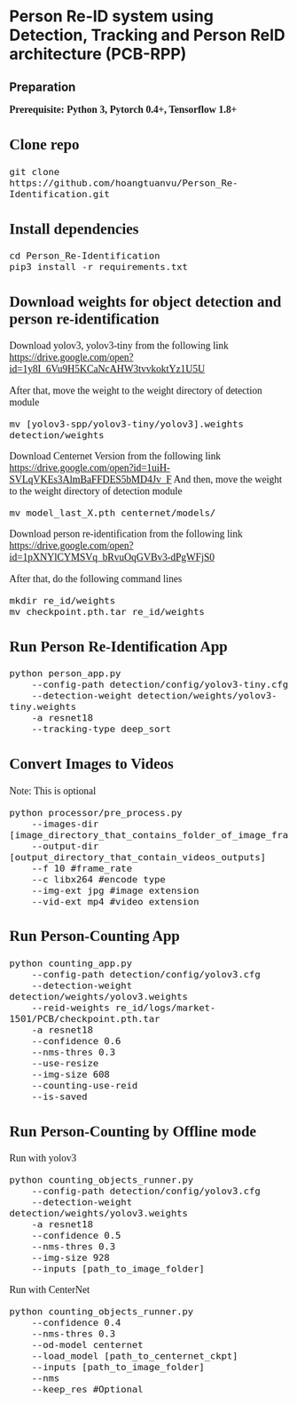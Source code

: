 # Person Re-ID system using Detection, Tracking and Person ReID architecture (PCB-RPP)
 

## Preparation
<font face="Times New Roman" size=4>

**Prerequisite: Python 3, Pytorch 0.4+, Tensorflow 1.8+**

## Clone repo
```
git clone https://github.com/hoangtuanvu/Person_Re-Identification.git
```

## Install dependencies
```
cd Person_Re-Identification
pip3 install -r requirements.txt
```

## Download weights for object detection and person re-identification
Download yolov3, yolov3-tiny from the following link
https://drive.google.com/open?id=1y8I_6Vu9H5KCaNcAHW3tvvkoktYz1U5U

After that, move the weight to the weight directory of detection module
```
mv [yolov3-spp/yolov3-tiny/yolov3].weights detection/weights
```

Download Centernet Version from the following link
https://drive.google.com/open?id=1uiH-SVLqVKEs3AlmBaFFDES5bMD4Jv_F
And then, move the weight to the weight directory of detection module
```
mv model_last_X.pth centernet/models/
```

Download person re-identification from the following link
https://drive.google.com/open?id=1pXNYlCYMSVq_bRvuOqGVBv3-dPgWFjS0

After that, do the following command lines
```
mkdir re_id/weights
mv checkpoint.pth.tar re_id/weights
```

## Run Person Re-Identification App
```
python person_app.py 
    --config-path detection/config/yolov3-tiny.cfg 
    --detection-weight detection/weights/yolov3-tiny.weights 
    -a resnet18
    --tracking-type deep_sort
```

## Convert Images to Videos
Note: This is optional
```
python processor/pre_process.py 
    --images-dir [image_directory_that_contains_folder_of_image_frames]
    --output-dir [output_directory_that_contain_videos_outputs]
    --f 10 #frame_rate
    --c libx264 #encode type
    --img-ext jpg #image extension
    --vid-ext mp4 #video extension
```

## Run Person-Counting App
```
python counting_app.py 
    --config-path detection/config/yolov3.cfg 
    --detection-weight detection/weights/yolov3.weights
    --reid-weights re_id/logs/market-1501/PCB/checkpoint.pth.tar  
    -a resnet18
    --confidence 0.6 
    --nms-thres 0.3 
    --use-resize 
    --img-size 608  
    --counting-use-reid 
    --is-saved
```

## Run Person-Counting by Offline mode
Run with yolov3
```
python counting_objects_runner.py 
    --config-path detection/config/yolov3.cfg 
    --detection-weight detection/weights/yolov3.weights
    -a resnet18
    --confidence 0.5 
    --nms-thres 0.3 
    --img-size 928  
    --inputs [path_to_image_folder]
```

Run with CenterNet
```
python counting_objects_runner.py 
    --confidence 0.4 
    --nms-thres 0.3
    --od-model centernet 
    --load_model [path_to_centernet_ckpt]   
    --inputs [path_to_image_folder]
    --nms
    --keep_res #Optional
```